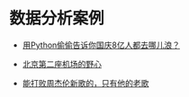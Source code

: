 # 数据分析案例

* [用Python偷偷告诉你国庆8亿人都去哪儿浪？](https://mp.weixin.qq.com/s/8W8AAZagk3bX43d8BJ7dig)

* [北京第二座机场的野心](https://mp.weixin.qq.com/s/RBQFDfqCIRuYlTxuSo5iYQ)

* [能打败周杰伦新歌的，只有他的老歌](https://mp.weixin.qq.com/s/q3mpx_pMdvlJ3LIivmzTlg)